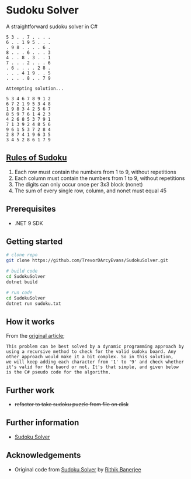# Sudoku Solver

A straightforward sudoku solver in C#

```text
5 3 . . 7 . . . . 
6 . . 1 9 5 . . . 
. 9 8 . . . . 6 . 
8 . . . 6 . . . 3 
4 . . 8 . 3 . . 1 
7 . . . 2 . . . 6 
. 6 . . . . 2 8 . 
. . . 4 1 9 . . 5 
. . . . 8 . . 7 9 

Attempting solution...

5 3 4 6 7 8 9 1 2 
6 7 2 1 9 5 3 4 8 
1 9 8 3 4 2 5 6 7 
8 5 9 7 6 1 4 2 3 
4 2 6 8 5 3 7 9 1 
7 1 3 9 2 4 8 5 6 
9 6 1 5 3 7 2 8 4 
2 8 7 4 1 9 6 3 5 
3 4 5 2 8 6 1 7 9 
```

## [Rules of Sudoku](https://www.sudokuonline.io/tips/sudoku-rules)

1. Each row must contain the numbers from 1 to 9, without repetitions
2. Each column must contain the numbers from 1 to 9, without repetitions
3. The digits can only occur once per 3x3 block (nonet)
4. The sum of every single row, column, and nonet must equal 45

## Prerequisites

* .NET 9 SDK

## Getting started

```bash
# clone repo
git clone https://github.com/TrevorDArcyEvans/SudokuSolver.git

# build code
cd SudokuSolver
dotnet build

# run code
cd SudokuSolver
dotnet run sudoku.txt
```

## How it works

From the [original article](https://www.c-sharpcorner.com/blogs/sudoku-solver);

```text
This problem can be best solved by a dynamic programming approach by
using a recursive method to check for the valid sudoku board. Any
other approach would make it a bit complex. So in this solution,
we will keep adding each character from '1' to '9' and check whether
it's valid for the baord or not. It's that simple, and given below
is the C# pseudo code for the algorithm.
```
## Further work

* ~~refactor to take sudoku puzzle from file on disk~~

## Further information

* [Sudoku Solver](https://github.com/TrevorDArcyEvans/SudokuSolver)

## Acknowledgements

* Original code from [Sudoku Solver](https://www.c-sharpcorner.com/blogs/sudoku-solver) by [Rithik Banerjee](https://rithikbanerjee.github.io/profile/)
